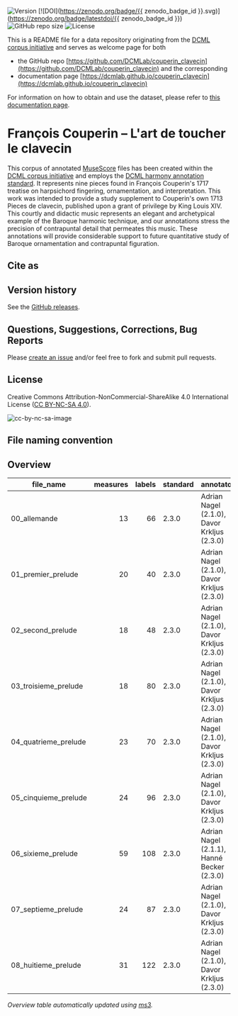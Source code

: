 ![Version](https://img.shields.io/github/v/release/DCMLab/couperin_clavecin?display_name=tag)
[![DOI](https://zenodo.org/badge/{{ zenodo_badge_id }}.svg)](https://zenodo.org/badge/latestdoi/{{ zenodo_badge_id }})
![GitHub repo size](https://img.shields.io/github/repo-size/DCMLab/couperin_clavecin)
![License](https://img.shields.io/badge/license-CC%20BY--NC--SA%204.0-9cf)


This is a README file for a data repository originating from the [DCML corpus initiative](https://github.com/DCMLab/dcml_corpora)
and serves as welcome page for both 

* the GitHub repo [https://github.com/DCMLab/couperin_clavecin](https://github.com/DCMLab/couperin_clavecin) and the corresponding
* documentation page [https://dcmlab.github.io/couperin_clavecin](https://dcmlab.github.io/couperin_clavecin)

For information on how to obtain and use the dataset, please refer to [this documentation page](https://dcmlab.github.io/couperin_clavecin/introduction).

# François Couperin – L'art de toucher le clavecin

This corpus of annotated [MuseScore](https://musescore.org) files has been created within
the [DCML corpus initiative](https://github.com/DCMLab/dcml_corpora) and employs
the [DCML harmony annotation standard](https://github.com/DCMLab/standards). It represents nine pieces found in François
Couperin's 1717 treatise on harpsichord fingering, ornamentation, and interpretation. This work was intended to provide
a study supplement to Couperin's own 1713 Pieces de clavecin, published upon a grant of privilege by King Louis XIV.
This courtly and didactic music represents an elegant and archetypical example of the Baroque harmonic technique, and
our annotations stress the precision of contrapuntal detail that permeates this music. These annotations will provide
considerable support to future quantitative study of Baroque ornamentation and contrapuntal figuration.

## Cite as

## Version history

See the [GitHub releases](https://github.com/DCMLab/couperin_clavecin/releases).

## Questions, Suggestions, Corrections, Bug Reports

Please [create an issue](https://github.com/DCMLab/couperin_clavecin/issues) and/or feel free to fork and submit pull requests.

## License

Creative Commons Attribution-NonCommercial-ShareAlike 4.0 International License ([CC BY-NC-SA 4.0](https://creativecommons.org/licenses/by-nc-sa/4.0/)).

![cc-by-nc-sa-image](https://licensebuttons.net/l/by-nc-sa/4.0/88x31.png)

## File naming convention


## Overview
|     file_name      |measures|labels|standard|                annotators                 |   reviewers    |
|--------------------|-------:|-----:|--------|-------------------------------------------|----------------|
|00_allemande        |      13|    66|2.3.0   |Adrian Nagel (2.1.0), Davor Krkljus (2.3.0)|DK, Hanné Becker|
|01_premier_prelude  |      20|    40|2.3.0   |Adrian Nagel (2.1.0), Davor Krkljus (2.3.0)|DK, Hanné Becker|
|02_second_prelude   |      18|    48|2.3.0   |Adrian Nagel (2.1.0), Davor Krkljus (2.3.0)|DK, Hanné Becker|
|03_troisieme_prelude|      18|    80|2.3.0   |Adrian Nagel (2.1.0), Davor Krkljus (2.3.0)|DK, Hanné Becker|
|04_quatrieme_prelude|      23|    70|2.3.0   |Adrian Nagel (2.1.0), Davor Krkljus (2.3.0)|DK, Hanné Becker|
|05_cinquieme_prelude|      24|    96|2.3.0   |Adrian Nagel (2.1.0), Davor Krkljus (2.3.0)|DK, Hanné Becker|
|06_sixieme_prelude  |      59|   108|2.3.0   |Adrian Nagel (2.1.1), Hanné Becker (2.3.0) |DK              |
|07_septieme_prelude |      24|    87|2.3.0   |Adrian Nagel (2.1.0), Davor Krkljus (2.3.0)|DK, Hanné Becker|
|08_huitieme_prelude |      31|   122|2.3.0   |Adrian Nagel (2.1.0), Davor Krkljus (2.3.0)|DK, Hanné Becker|


*Overview table automatically updated using [ms3](https://ms3.readthedocs.io/).*
